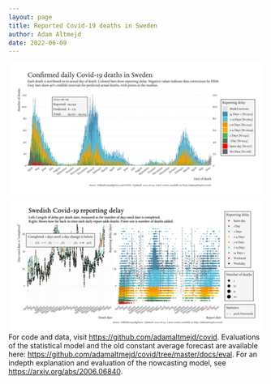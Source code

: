 ```yaml
---
layout: page
title: Reported Covid-19 deaths in Sweden
author: Adam Altmejd
date: 2022-06-09
---
```


![Graph of Swedish Covid-19 deaths with reporting delay.](deaths_lag_sweden_2022-06-09.png "Swedish Covid-19 deaths.")
![Graph of Swedish Covid-19 reporting delay in daily deaths.](lag_trend_sweden_2022-06-09.png "Trend in Swedish Covid-19 mortality reporting delay.")
For code and data, visit <https://github.com/adamaltmejd/covid>.
Evaluations of the statistical model and the old constant average forecast are available here: <https://github.com/adamaltmejd/covid/tree/master/docs/eval>.
For an indepth explanation and evaluation of the nowcasting model, see <https://arxiv.org/abs/2006.06840>.
